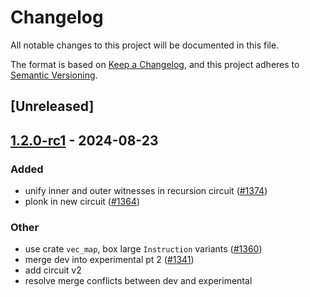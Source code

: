# Changelog

All notable changes to this project will be documented in this file.

The format is based on [Keep a Changelog](https://keepachangelog.com/en/1.0.0/),
and this project adheres to [Semantic Versioning](https://semver.org/spec/v2.0.0.html).

## [Unreleased]

## [1.2.0-rc1](https://github.com/succinctlabs/sp1/releases/tag/sp1-recursion-circuit-v1.2.0-rc1) - 2024-08-23

### Added

- unify inner and outer witnesses in recursion circuit ([#1374](https://github.com/succinctlabs/sp1/pull/1374))
- plonk in new circuit ([#1364](https://github.com/succinctlabs/sp1/pull/1364))

### Other

- use crate `vec_map`, box large `Instruction` variants ([#1360](https://github.com/succinctlabs/sp1/pull/1360))
- merge dev into experimental pt 2 ([#1341](https://github.com/succinctlabs/sp1/pull/1341))
- add circuit v2
- resolve merge conflicts between dev and experimental
